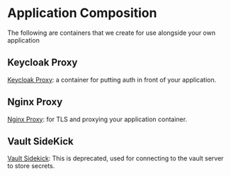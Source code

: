 # Application Composition
The following are containers that we create for use alongside your own application

## Keycloak Proxy
[Keycloak Proxy](https://gitlab.digital.homeoffice.gov.uk/go/keycloak-proxy): a container for putting auth in front of your application.
## Nginx Proxy
[Nginx Proxy](https://github.com/UKHomeOffice/docker-nginx-proxy): for TLS and proxying your application container.

## Vault SideKick
[Vault Sidekick](https://github.com/UKHomeOffice/vault-sidekick): This is deprecated, used for connecting to the vault server to store secrets.
